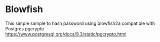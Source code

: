 # Blowfish

This simple sample to hash password using blowfish2a compatible with
Postgres pgcrypto https://www.postgresql.org/docs/9.3/static/pgcrypto.html

